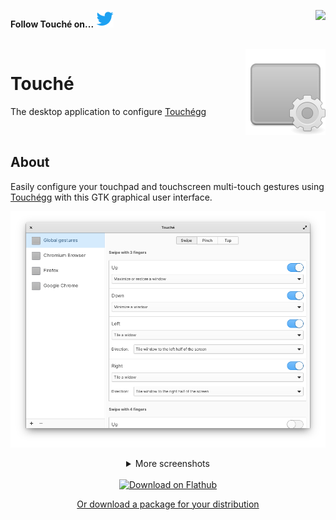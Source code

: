 **Follow Touché on...** [![Twitter](.github/images/twitter.png "Twitter")](https://twitter.com/Jose__Exposito) <a href="https://www.paypal.com/cgi-bin/webscr?cmd=_donations&business=FT2KS37PVG8PU&currency_code=EUR&source=url"><img align="right"  src="https://www.paypalobjects.com/en_US/i/btn/btn_donate_LG.gif"></a>


<br/>
<img src=".github/images/readme-icon.png" align="right" />

# Touché
The desktop application to configure [Touchégg](https://github.com/JoseExposito/touchegg)

<br/>

## About

Easily configure your touchpad and touchscreen multi-touch gestures using
[Touchégg](https://github.com/JoseExposito/touchegg) with this GTK graphical user interface.

<div align="center">

  ![Touché on elementary OS](.github/images/elementary.png)

</div>

<details align="center">
  <summary>More screenshots</summary>

  ![Touché on elementary OS, dark theme](.github/images/elementary-dark.png)
  ![Touché on GNOME using Adwaita](.github/images/adwaita.png)
  ![Touché on GNOME using Adwaita dark theme](.github/images/adwaita-dark.png)
</details>

<br />

<div align="center">
  <a href='https://flathub.org/apps/details/com.github.joseexposito.touche'>
    <img width='240' alt='Download on Flathub' src='https://flathub.org/assets/badges/flathub-badge-en.png'/>
  </a>

  [Or download a package for your distribution](https://github.com/JoseExposito/touche/releases)
</div>
